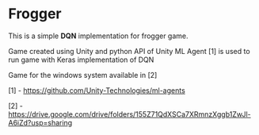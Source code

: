 # Frogger

This is a simple <b>DQN</b> implementation for frogger game. 

Game created using Unity and python API of Unity ML Agent [1] is used to run game with Keras implementation of DQN

Game for the windows system available in [2]

[1] - https://github.com/Unity-Technologies/ml-agents

[2] - https://drive.google.com/drive/folders/155Z71QdXSCa7XRmnzXggb1ZwJl-A6iZd?usp=sharing